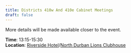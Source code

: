 ```yaml
---
title: Districts 410w And 410e Cabinet Meetings
draft: false
---
```


More details will be made available closer to the event.

**Time**: 13:15-15:30 \
**Location**: [Riverside Hotel](/venue)/[North Durban Lions Clubhouse](http://northdurbanlions.org.za/club-details/meetings-and-location)
